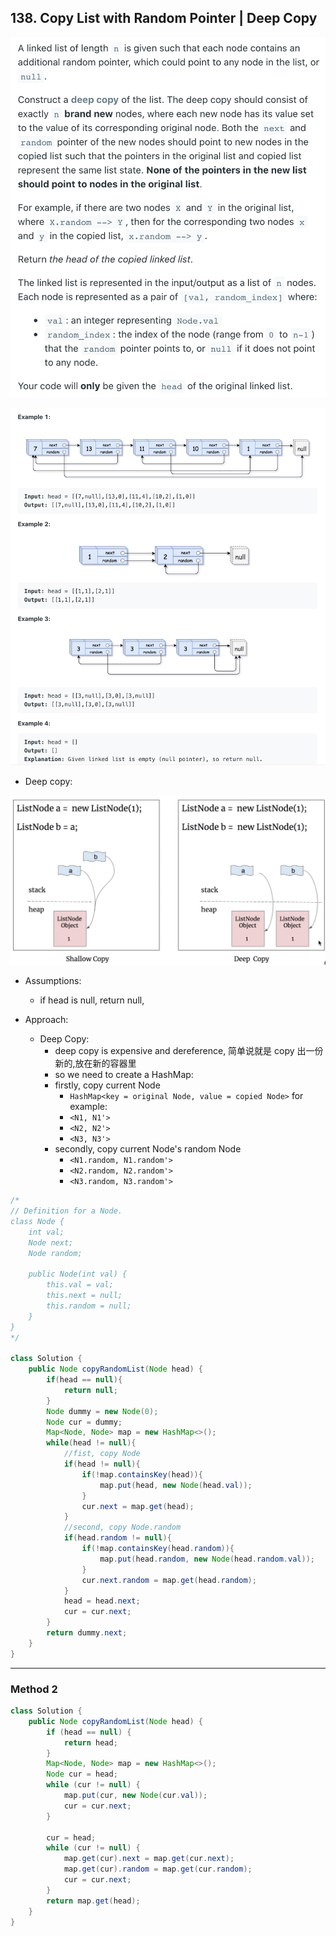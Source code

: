 ## 138. Copy List with Random Pointer | Deep Copy
![](img/2021-08-11-16-42-43.png)

![](img/2020-06-27-17-06-25.png)

- Deep copy:

![](img/2021-08-11-16-45-20.png)


- Assumptions:
  - if head is null, return null, 

- Approach:
  - Deep Copy:
    - deep copy is expensive and dereference, 简单说就是 copy 出一份新的,放在新的容器里
    - so we need to create a HashMap:
    - firstly, copy current Node
      - `HashMap<key = original Node, value = copied Node>` for example:
      - `<N1, N1'>`
      - `<N2, N2'>`
      - `<N3, N3'>`
    - secondly, copy current Node's random Node
      - `<N1.random, N1.random'>`
      - `<N2.random, N2.random'>`
      - `<N3.random, N3.random'>`





```java
/*
// Definition for a Node.
class Node {
    int val;
    Node next;
    Node random;

    public Node(int val) {
        this.val = val;
        this.next = null;
        this.random = null;
    }
}
*/

class Solution {
    public Node copyRandomList(Node head) {
        if(head == null){
            return null;
        }
        Node dummy = new Node(0);
        Node cur = dummy;
        Map<Node, Node> map = new HashMap<>();
        while(head != null){
            //fist, copy Node
            if(head != null){
                if(!map.containsKey(head)){
                    map.put(head, new Node(head.val));
                }
                cur.next = map.get(head);
            }
            //second, copy Node.random 
            if(head.random != null){
                if(!map.containsKey(head.random)){
                    map.put(head.random, new Node(head.random.val));
                }
                cur.next.random = map.get(head.random);
            }
            head = head.next;
            cur = cur.next;
        }
        return dummy.next;
    }
}
```

---

### Method 2

```java
class Solution {
    public Node copyRandomList(Node head) {
        if (head == null) {
            return head;
        }
        Map<Node, Node> map = new HashMap<>();
        Node cur = head;
        while (cur != null) {
            map.put(cur, new Node(cur.val));
            cur = cur.next;
        }
        
        cur = head;
        while (cur != null) {
            map.get(cur).next = map.get(cur.next);
            map.get(cur).random = map.get(cur.random);
            cur = cur.next;
        }
        return map.get(head);
    }
}
```